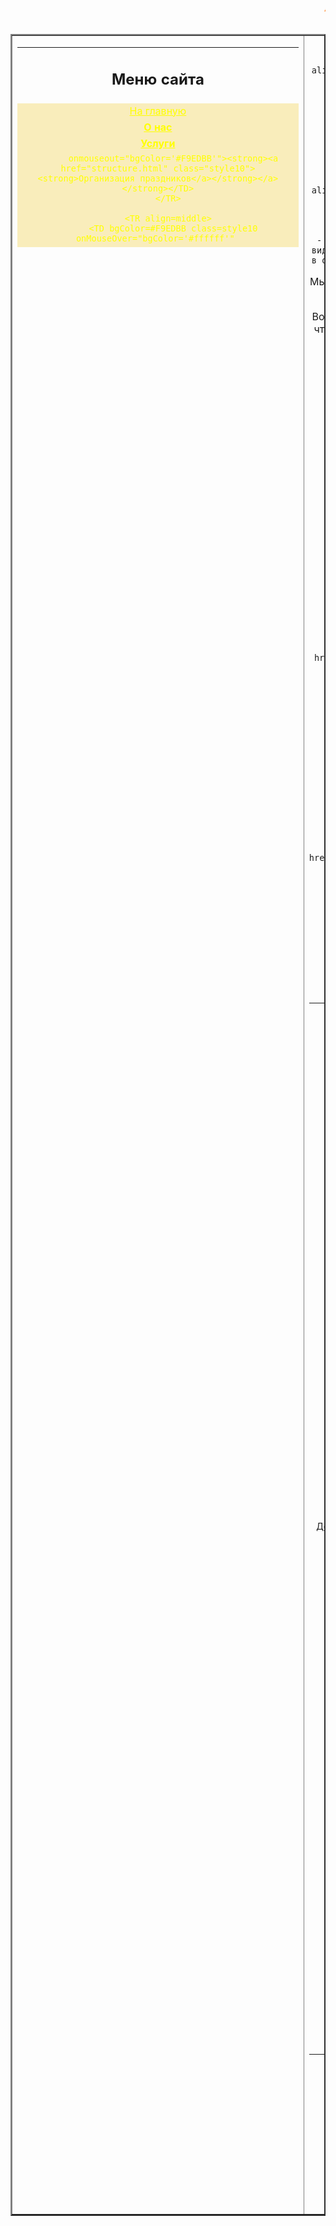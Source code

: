 <!DOCTYPE HTML PUBLIC "-//W3C//DTD HTML 4.0 Transitional//EN">
<HTML><HEAD><TITLE>Праздничное агенство</TITLE>
<META http-equiv=Content-Type content="text/html; charset=utf-8">
<style type="text/css">
<!--
.style1 {

	
	font-weight: bold;
	font-style: italic;
}
.style2 {font-family:"Courier New", Courier, monospace; color:#FF740B;}

.style7 {
	color: #FFFF00;
	font-weight: bold;
	font-family: Verdana, Arial, Helvetica, sans-serif;
}
.style10 {color: #FFFF00;}
.style18 {color: #6633FF;}
-->
</style>
<link  rel="stylesheet" type="text/css" href="stil.css"/></HEAD>
<BODY  leftMargin=0 topMargin=0>
<DIV align=center><span class="style18"></span>
<TABLE class=border cellSpacing=0 cellPadding=0 width=100% border=0>
<DIV align=center class="style1">
        <p class="style2"><marquee behavior="scroll">
        АПЕЛЬСИН&nbsp;&nbsp;&nbsp;&nbsp;&nbsp;&nbsp;&nbsp;&nbsp;&nbsp;&nbsp;&nbsp;&nbsp;&nbsp;&nbsp;&nbsp;&nbsp;&nbsp;&nbsp;&nbsp;&nbsp;&nbsp;&nbsp;&nbsp;&nbsp;&nbsp;&nbsp;&nbsp;&nbsp;&nbsp;&nbsp;&nbsp;&nbsp;&nbsp;&nbsp;&nbsp;&nbsp;&nbsp;&nbsp;&nbsp;&nbsp;&nbsp;&nbsp;&nbsp;&nbsp;&nbsp;&nbsp;&nbsp;&nbsp;&nbsp;&nbsp;&nbsp;&nbsp;&nbsp;&nbsp;&nbsp;&nbsp;&nbsp;&nbsp;&nbsp;&nbsp;
  Праздничное агенство</marquee></span></h1></DIV></TD></TR></TBODY></TABLE>
<TABLE cellSpacing=0 cellPadding=0 width=100%  border=2>
   <TBODY><TR><TD width="15%" height="517" vAlign=top >
<TABLE width="100%" height="320" border=0 cellPadding=2 cellSpacing=0>
   <TBODY><TR align=middle>
     <TD width="100%"   height=15><h2>Меню сайта</h2></TD>
   </TR>
          <TR align=middle>
            <TD width="100%" bgColor=#F9EDBB class=style7 onMouseOver="bgColor='#ffffff'" onMouseOut="bgColor='#F9EDBB'"><a href="index.html" class="style10">На главную</a></TD>
          </TR>
          <TR align=middle>
            <TD width="100%" bgColor=#F9EDBB class=style10 onMouseOver="bgColor='#ffffff'" onMouseOut="bgColor='#F9EDBB'"><strong><a href="whatis.html" class="style10">О нас</a></strong></TD>
          </TR>
          <TR align=middle>
            <TD width="100%" bgColor=#F9EDBB class=style10 onMouseOver="bgColor='#ffffff'"onmouseout="bgColor='#F9EDBB'" style5><strong><a href="typesofsniffs.html" class="style10">Услуги</a></strong></TD>
          </TR>
          <TR align=middle>
          <TD width="100%" bgColor=#F9EDBB class=style10 onMouseOver="bgColor='#ffffff'" 
         
          onmouseout="bgColor='#F9EDBB'"><strong><a href="structure.html" class="style10"><strong>Организация праздников</a></strong></a></strong></TD>
        </TR>
        
        <TR align=middle>
          <TD bgColor=#F9EDBB class=style10 onMouseOver="bgColor='#ffffff'" 
          
          onmouseout="bgColor='#F9EDBB'"><strong><a href="pr.html" class="style10">Наши партнеры</a></strong></TD>
        </TR>
        
        <TR align=middle>
          <TD bgColor=#F9EDBB class=style10 onMouseOver="bgColor='#ffffff'" 
         
          onmouseout="bgColor='#F9EDBB'"><strong><a href="soft.html" class="style10">Сотрудники агенства</a></strong></TD>
        </TR>
        
        </TBODY></TABLE>   
      <TABLE cellSpacing=0 cellPadding=2 width="100%" border=0>
       <TBODY>
        <TR align=middle>
          <TD width="100%" 
          bgColor=#F9EDBB height=23><img src="64558.gif" width="300" height="200"></TD>
        </TR> <TR align=middle>
          <TD class=style7  
          width="100%" bgColor=#F9EDBB>Полезные ссылки:</TD>
        </TR>
        <TR align=middle>
          <TD class=style7 onMouseOver="bgColor='#ffffff'" 
          onmouseout="bgColor='#F9EDBB'" width="100%" bgColor=#F9EDBB><strong><a href="https://kgd.ru/news" class="style7">Новости города</a> </strong></TD>
        </TR>
        <TR align=middle>
          <TD class=style7 onMouseOver="bgColor='#ffffff'"  
          onmouseout="bgColor='#F9EDBB'" width="100%" bgColor=#F9EDBB><strong><a href="https://www.afisha.ru/kaliningrad/restaurants/" class="style7">Рестораны и кафе</a></strong></TD>
        </TR>
          <TR align=middle>
          <TD class=style7 width="100%" bgColor=#F9EDBB><p><embed src="sound/1.mid"  width="100%" height="15" autostart="true"></embed></p></TD></TR>
        
        </TBODY></TABLE>
      <TABLE cellSpacing=0 cellPadding=2 width="100%" border=0>
 </TABLE>
      <TABLE cellSpacing=0 cellPadding=2 width="100%" border=0>
     </TABLE></TD>
    <TD width="71%" align=middle vAlign=top>
      <TABLE cellSpacing=0 cellPadding=0 width="97%" border=0>
        <TBODY>
        <TR valign="top">
          <TD height="45" align=left ><div align="center" class="style10" style="font-size:24px"> <a > <blink> 
Сотрудники </blink> </a> </div>            
            </TD></TR>
        <TR>
          <TD height="242" align=left valign="top" ><div align="center" class="style10" style="font-size:14px">
            <p style="text-align:center"><img src="03.jpg" width="320"> </p>
            <p><a href="">Ведущие</a> - Организация мероприятий и идей любой сложности.</p>
            <p>&nbsp;</p>
          </div>            
            </TD></TR>
            <TR>
          <TD height="242" align=left valign="top" ><div align="center" class="style10" style="font-size:14px">
            <p style="text-align:center"><a ><img src="httpsmall_b.JPG" width="320"></a> </p>
            <p><a href="">Детские аниматоры</a> - Грамотный оптимизированный бюджет</p>
            <p>&nbsp;</p>
          </div>            
            </TD></TR>
         <TR>
          <TD height="242" align=left valign="top" ><div align="center" class="style10" style="font-size:14px">
            <p style="text-align:center"><img src="images.jpg" width="320"> </p>
            <p><a href="">Ведущие мастер классов</a>  Гарантируем качество услуг.</p>
          </div>            
            </TD></TR>
        <TR>
          <TD height="242" align=left valign="top" ><div align="center" class="style10" style="font-size:14px">
            <p style="text-align:center"><img src="organizatsiya_prazdnikov_raduga.jpg" width="320"> </p>
            <p><a href="">Вокалисты и музыканты</a> Танцивальные и вокальные коллективы сотрудничают с нами</p>
          </div>            
            </TD></TR>
        
        <TR>
          <TD height="242" align=left valign="top" ><div align="center" class="style10" style="font-size:14px">
            <p style="text-align:center">&nbsp;</p>
            <p style="text-align:center"><img src="img_1134.jpg" width="320"> </p>
            <p><a href="">Организаторы выстовок и семинаров</a>Проведем семинар,тренинг</p>
          </div>            
            </TD></TR>
        
        
        <TR>
          <TD height="242" align=left valign="top" ><div align="center" class="style10" style="font-size:14px">
            <p style="text-align:center">&nbsp;</p>
            <p style="text-align:center"><img src="253.gif" width="664"> </p>
            <p><a href="">Взрослые и детские аниматоры</a> - Устраивать праздники, слушать слова благодарности, видеть слезы радости, наблюдать счастливые лица гостей в ответ — это самая лучшая награда, счастье и прибыль!

Мы верим в то, что все наши действия, мысли, порывы и дела возвращаются к нам с утроенной силой.

Вот почему качество нашей работы так высоко.
Хотите, чтобы и ваша отдача вернулась в увеличенной форме? Тогда присоединяйтесь к нам!!!

Мы будем темой ваших разговоров!.</p>
          </div>            
            </TD></TR>
        
        </TBODY></TABLE></TD>
    <TD vAlign=top width="14%" >
      
     
             <TABLE width="100%" height="320" border=0 cellPadding=2 cellSpacing=0>
        <TBODY>
        <TR align=middle>
          <TD width="100%" 
          height=17><h2>Расширенное меню</h2></TD>
        </TR>
        
        <TR align=middle>
          <TD bgColor=#F9EDBB class=style10 onMouseOver="bgColor='#ffffff'" 
          
          onmouseout="bgColor='#F9EDBB'"><strong><a href="usesniffs.html" class="style10">Новости</a></strong></TD>
        </TR>
        
        <TR align=middle>
          <TD class=style7 onMouseOver="bgColor='#ffffff'" 
         
          onmouseout="bgColor='#F9EDBB'" bgColor=#F9EDBB><a href="ag_network.html" class="style10"> Мы в сети</a></a></TD>
        </TR></TBODY></TABLE>
		  <TABLE cellSpacing=0 cellPadding=2 width="100%" border=0>
        <TBODY>
        <TR align=middle>
          <TD width="100%" 
          bgColor=#F9EDBB height=23><img src="KompjuternyeSeti01_5.jpg" width="175" ></TD>
        </TR> <TR align=middle>
          <TD class=style7  
          width="100%" bgColor=#F9EDBB>Полезные ссылки:</TD>
      </TR>
        <TR align=middle>
          <TD class=style7 onMouseOver="bgColor='#ffffff'" 
          
          onmouseout="bgColor='#F9EDBB'" width="100%" bgColor=#F9EDBB><a href="https://kaliningrad.biglion.ru/review/fotografy/" class="style7">Фотографы</TD>
        </TR>
        <TR align=middle>
          <TD class=style7 onMouseOver="bgColor='#ffffff'" 
          
          onmouseout="bgColor='#F9EDBB'" width="100%" bgColor=#F9EDBB><a href="https://www.google.ru/" class="style7">Поиск информации</TD>
        </TR>
        <TR align=middle>
          <TD class=style7 onMouseOver="bgColor='#ffffff'" 
        </TR>
      </TBODY></TABLE>
</TABLE> 
      <TABLE cellSpacing=0 cellPadding=2 width="100%" border=0>
  </TABLE>
  <h3 class="textumor style10">Сайт праздничного агенства<BR>
  Апельсин</h3>
      <h3 class="style7">Правильный выбор</h3>
<h3><span class="style7">2018<BR>
    </span><BR>
    <BR>
</h3>
</DIV>
</BODY>
</HTML>
